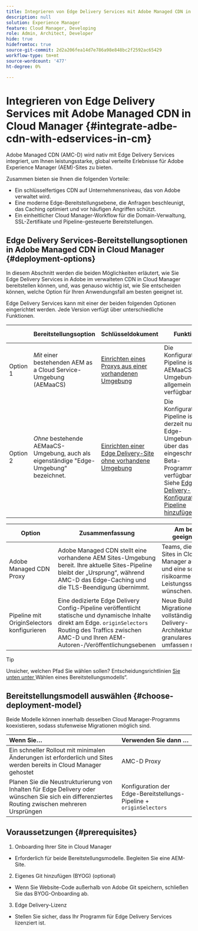 ```yaml
---
title: Integrieren von Edge Delivery Services mit Adobe Managed CDN in Cloud Manager
description: null
solution: Experience Manager
feature: Cloud Manager, Developing
role: Admin, Architect, Developer
hide: true
hidefromtoc: true
source-git-commit: 2d2a206fea14d7e786a98e848bc2f2592ac65429
workflow-type: tm+mt
source-wordcount: '477'
ht-degree: 0%

---
```



# Integrieren von Edge Delivery Services mit Adobe Managed CDN in Cloud Manager {#integrate-adbe-cdn-with-edservices-in-cm}

Adobe Managed CDN (AMC-D) wird nativ mit Edge Delivery Services integriert, um Ihnen leistungsstarke, global verteilte Erlebnisse für Adobe Experience Manager (AEM)-Sites zu bieten.

Zusammen bieten sie Ihnen die folgenden Vorteile:

* Ein schlüsselfertiges CDN auf Unternehmensniveau, das von Adobe verwaltet wird.
* Eine moderne Edge-Bereitstellungsebene, die Anfragen beschleunigt, das Caching optimiert und vor häufigen Angriffen schützt.
* Ein einheitlicher Cloud Manager-Workflow für die Domain-Verwaltung, SSL-Zertifikate und Pipeline-gesteuerte Bereitstellungen.

<!--
Adobe's Edge Delivery Services (EDS) can take advantage of an Adobe managed CDN. EDS is a framework that optimizes website delivery for speed, simplicity, and scalability by pushing content closer to the user through edge nodes. It is not a replacement for a CDN, but rather a way to enhance content delivery, especially when you use the Adobe managed CDN. It offers you the following benefits:

* Adobe-Managed CDN: EDS can use an Adobe-managed CDN, offering features like self-service CDN management and automatic certificate renewal. 
* EDS and AEM: EDS is a feature of AEM as a Cloud Service and works alongside the AEM authoring environment. 
* Performance enhancement: EDS, in conjunction with an Adobe Managed CDN, improves website performance by caching content at edge locations closer to users, reducing latency. 
* Flexibility: EDS provides flexibility in content delivery, allowing your organization to choose between the Adobe-managed CDN or their own CDN setup, based on their needs and existing infrastructure. 
Self-Service CDN Management:
Adobe-managed CDN within EDS enables self-service configuration and management tasks like SSL certificate setup. 
 
Use Cases:
EDS with CDN integration is beneficial for various scenarios, including e-commerce storefronts and websites requiring high performance and scalability. -->

## Edge Delivery Services-Bereitstellungsoptionen in Adobe Managed CDN in Cloud Manager {#deployment-options}

In diesem Abschnitt werden die beiden Möglichkeiten erläutert, wie Sie Edge Delivery Services in Adobe im verwalteten CDN in Cloud Manager bereitstellen können, und, was genauso wichtig ist, wie Sie entscheiden können, welche Option für Ihren Anwendungsfall am besten geeignet ist.

Edge Delivery Services kann mit einer der beiden folgenden Optionen eingerichtet werden. Jede Version verfügt über unterschiedliche Funktionen.

|  | Bereitstellungsoption | Schlüsseldokument | Funktion | Am besten geeignet für |
| --- | --- | --- | --- | --- |
| Option 1 | *Mit* einer bestehenden AEM as a Cloud Service-Umgebung (AEMaaCS) | [Einrichten eines Proxys aus einer vorhandenen Umgebung](https://www.aem.live/docs/byo-cdn-adobe-managed#option-1-setup-a-proxy-from-an-existing-environment) | Die Konfigurations-Pipeline ist für AEMaaCS-Umgebungen allgemein verfügbar | Teams, die bereits Sites in Cloud Manager ausführen und eine schnelle, risikoarme Leistungssteigerung wünschen. |
| Option 2 | *Ohne* bestehende AEMaaCS-Umgebung, auch als eigenständige &quot;Edge-Umgebung“ bezeichnet. | [Einrichten einer Edge Delivery-Site ohne vorhandene Umgebung](https://www.aem.live/docs/byo-cdn-adobe-managed#option-2-setup-an-edge-delivery-site-without-an-existing-environment) | Die Konfigurations-Pipeline ist derzeit nur für Edge-Umgebungen über das eingeschränkte Beta-Programm verfügbar.<br>Siehe [Edge Delivery-Konfigurations-Pipeline hinzufügen](help/implementing/cloud-manager/release-notes/current.md##add-eds-pipeline). | Neue Builds oder Migrationen, die die vollständige Edge Delivery-Architektur und granulares Routing umfassen möchten. |

<!-- Ultimately this URL above will need to be updated on GA -->

| Option | Zusammenfassung | Am besten geeignet für | Wichtige Dokumente |
| --- | --- | --- | --- |
| Adobe Managed CDN Proxy | Adobe Managed CDN stellt eine vorhandene AEM Sites-Umgebung bereit. Ihre aktuelle Sites-Pipeline bleibt der „Ursprung“, während AMC-D das Edge-Caching und die TLS-Beendigung übernimmt. | Teams, die bereits Sites in Cloud Manager ausführen und eine schnelle, risikoarme Leistungssteigerung wünschen. | Einrichten eines AMC-D Proxy |
| Pipeline mit OriginSelectors konfigurieren | Eine dedizierte Edge Delivery Config-Pipeline veröffentlicht statische und dynamische Inhalte direkt am Edge. `originSelectors` Routing des Traffics zwischen AMC-D und Ihren AEM-Autoren-/Veröffentlichungsebenen | Neue Builds oder Migrationen, die die vollständige Edge Delivery-Architektur und granulares Routing umfassen möchten. | Konfigurieren der Edge Delivery-Pipeline |

>[!TIP]
>
>Unsicher, welchen Pfad Sie wählen sollen? Entscheidungsrichtlinien [ Sie unten unter ](#choose-deployment-model)Wählen eines Bereitstellungsmodells“.

## Bereitstellungsmodell auswählen {#choose-deployment-model}

Beide Modelle können innerhalb desselben Cloud Manager-Programms koexistieren, sodass stufenweise Migrationen möglich sind.

| Wenn Sie… | Verwenden Sie dann … |
| :--- | :--- |
| Ein schneller Rollout mit minimalen Änderungen ist erforderlich und Sites werden bereits in Cloud Manager gehostet | AMC-D Proxy |
| Planen Sie die Neustrukturierung von Inhalten für Edge Delivery oder wünschen Sie sich ein differenziertes Routing zwischen mehreren Ursprüngen | Konfiguration der Edge-Bereitstellungs-Pipeline + `originSelectors` |

## Voraussetzungen {#prerequisites}

1. Onboarding Ihrer Site in Cloud Manager
- Erforderlich für beide Bereitstellungsmodelle. Begleiten Sie eine AEM-Site.

2. Eigenes Git hinzufügen (BYOG) (optional)
- Wenn Sie Website-Code außerhalb von Adobe Git speichern, schließen Sie das BYOG-Onboarding ab.

3. Edge Delivery-Lizenz
- Stellen Sie sicher, dass Ihr Programm für Edge Delivery Services lizenziert ist.



